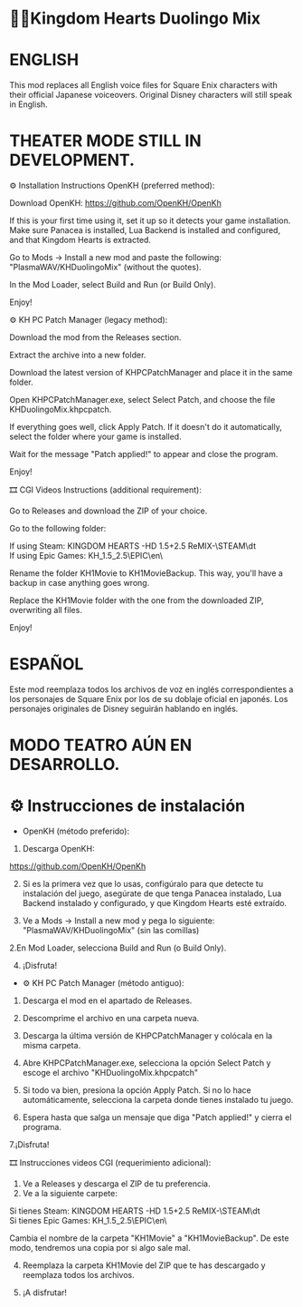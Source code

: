 # 🎌💂Kingdom Hearts Duolingo Mix

# ENGLISH

This mod replaces all English voice files for Square Enix characters with their official Japanese voiceovers. Original Disney characters will still speak in English.

# THEATER MODE STILL IN DEVELOPMENT.

⚙️ Installation Instructions
OpenKH (preferred method):

Download OpenKH:
https://github.com/OpenKH/OpenKh

If this is your first time using it, set it up so it detects your game installation. Make sure Panacea is installed, Lua Backend is installed and configured, and that Kingdom Hearts is extracted.

Go to Mods -> Install a new mod and paste the following: "PlasmaWAV/KHDuolingoMix" (without the quotes).

In the Mod Loader, select Build and Run (or Build Only).

Enjoy!

⚙️ KH PC Patch Manager (legacy method):

Download the mod from the Releases section.

Extract the archive into a new folder.

Download the latest version of KHPCPatchManager and place it in the same folder.

Open KHPCPatchManager.exe, select Select Patch, and choose the file KHDuolingoMix.khpcpatch.

If everything goes well, click Apply Patch. If it doesn't do it automatically, select the folder where your game is installed.

Wait for the message "Patch applied!" to appear and close the program.

Enjoy!

🎞️ CGI Videos Instructions (additional requirement):

Go to Releases and download the ZIP of your choice.

Go to the following folder:

If using Steam:
KINGDOM HEARTS -HD 1.5+2.5 ReMIX-\STEAM\dt\
If using Epic Games:
KH_1.5_2.5\EPIC\en\

Rename the folder KH1Movie to KH1MovieBackup. This way, you'll have a backup in case anything goes wrong.

Replace the KH1Movie folder with the one from the downloaded ZIP, overwriting all files.

Enjoy!

# ESPAÑOL

Este mod reemplaza todos los archivos de voz en inglés correspondientes a los personajes de Square Enix por los de su doblaje oficial en japonés. Los personajes originales de Disney seguirán hablando en inglés.

# MODO TEATRO AÚN EN DESARROLLO.

# ⚙️ Instrucciones de instalación

- OpenKH (método preferido):

1. Descarga OpenKH:

https://github.com/OpenKH/OpenKh


2. Si es la primera vez que lo usas, configúralo para que detecte tu instalación del juego, asegúrate de que tenga Panacea instalado, Lua Backend instalado y configurado, y que Kingdom Hearts esté extraído.

3. Ve a Mods -> Install a new mod y pega lo siguiente: "PlasmaWAV/KHDuolingoMix" (sin las comillas)

2.En Mod Loader, selecciona Build and Run (o Build Only).

4. ¡Disfruta!

- ⚙️ KH PC Patch Manager (método antiguo):

1. Descarga el mod en el apartado de Releases.
2. Descomprime el archivo en una carpeta nueva.
3. Descarga la última versión de KHPCPatchManager y colócala en la misma carpeta.
4. Abre KHPCPatchManager.exe, selecciona la opción Select Patch y escoge el archivo "KHDuolingoMix.khpcpatch"

5. Si todo va bien, presiona la opción Apply Patch. Si no lo hace automáticamente, selecciona la carpeta donde tienes instalado tu juego.
   
6. Espera hasta que salga un mensaje que diga "Patch applied!" y cierra el programa.

7.¡Disfruta!

🎞️ Instrucciones videos CGI (requerimiento adicional):

1. Ve a Releases y descarga el ZIP de tu preferencia.
2. Ve a la siguiente carpete:

Si tienes Steam: KINGDOM HEARTS -HD 1.5+2.5 ReMIX-\STEAM\dt\
Si tienes Epic Games: KH_1.5_2.5\EPIC\en\

Cambia el nombre de la carpeta "KH1Movie" a "KH1MovieBackup". De este modo, tendremos una copia por si algo sale mal.

4. Reemplaza la carpeta KH1Movie del ZIP que te has descargado y reemplaza todos los archivos.

5. ¡A disfrutar!





